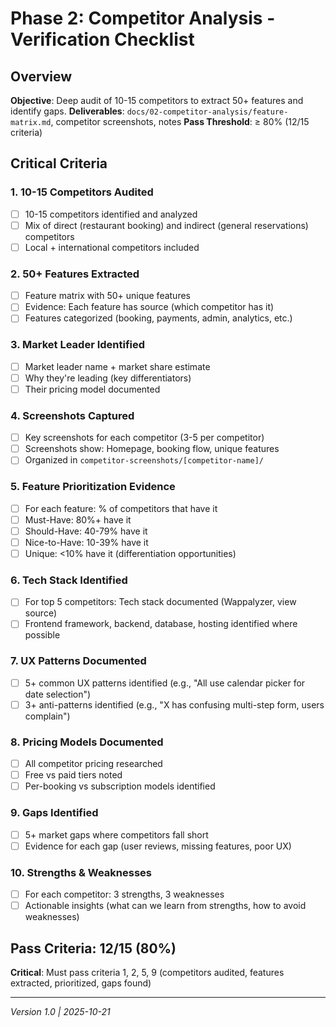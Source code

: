 # Phase 2: Competitor Analysis - Verification Checklist

## Overview
**Objective**: Deep audit of 10-15 competitors to extract 50+ features and identify gaps.
**Deliverables**: `docs/02-competitor-analysis/feature-matrix.md`, competitor screenshots, notes
**Pass Threshold**: ≥ 80% (12/15 criteria)

## Critical Criteria

### 1. 10-15 Competitors Audited
- [ ] 10-15 competitors identified and analyzed
- [ ] Mix of direct (restaurant booking) and indirect (general reservations) competitors
- [ ] Local + international competitors included

### 2. 50+ Features Extracted
- [ ] Feature matrix with 50+ unique features
- [ ] Evidence: Each feature has source (which competitor has it)
- [ ] Features categorized (booking, payments, admin, analytics, etc.)

### 3. Market Leader Identified
- [ ] Market leader name + market share estimate
- [ ] Why they're leading (key differentiators)
- [ ] Their pricing model documented

### 4. Screenshots Captured
- [ ] Key screenshots for each competitor (3-5 per competitor)
- [ ] Screenshots show: Homepage, booking flow, unique features
- [ ] Organized in `competitor-screenshots/[competitor-name]/`

### 5. Feature Prioritization Evidence
- [ ] For each feature: % of competitors that have it
- [ ] Must-Have: 80%+ have it
- [ ] Should-Have: 40-79% have it
- [ ] Nice-to-Have: 10-39% have it
- [ ] Unique: <10% have it (differentiation opportunities)

### 6. Tech Stack Identified
- [ ] For top 5 competitors: Tech stack documented (Wappalyzer, view source)
- [ ] Frontend framework, backend, database, hosting identified where possible

### 7. UX Patterns Documented
- [ ] 5+ common UX patterns identified (e.g., "All use calendar picker for date selection")
- [ ] 3+ anti-patterns identified (e.g., "X has confusing multi-step form, users complain")

### 8. Pricing Models Documented
- [ ] All competitor pricing researched
- [ ] Free vs paid tiers noted
- [ ] Per-booking vs subscription models identified

### 9. Gaps Identified
- [ ] 5+ market gaps where competitors fall short
- [ ] Evidence for each gap (user reviews, missing features, poor UX)

### 10. Strengths & Weaknesses
- [ ] For each competitor: 3 strengths, 3 weaknesses
- [ ] Actionable insights (what can we learn from strengths, how to avoid weaknesses)

## Pass Criteria: 12/15 (80%)

**Critical**: Must pass criteria 1, 2, 5, 9 (competitors audited, features extracted, prioritized, gaps found)

---
*Version 1.0 | 2025-10-21*
